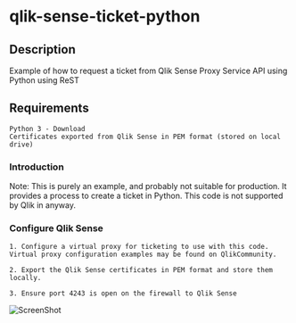 # qlik-sense-ticket-python
## Description

Example of how to request a ticket from Qlik Sense Proxy Service API using Python using ReST

## Requirements

    Python 3 - Download
    Certificates exported from Qlik Sense in PEM format (stored on local drive)

### Introduction

Note: This is purely an example, and probably not suitable for production.  It provides a process to create a ticket in Python.  This code is not supported by Qlik in anyway.

### Configure Qlik Sense

    1. Configure a virtual proxy for ticketing to use with this code. Virtual proxy configuration examples may be found on QlikCommunity.
    
    2. Export the Qlik Sense certificates in PEM format and store them locally.
    
    3. Ensure port 4243 is open on the firewall to Qlik Sense

![ScreenShot](https://raw.github.com/clint.carr/qlik-sense-ticket-python/master/get_ticket.png)
